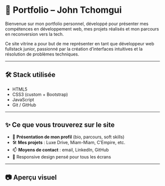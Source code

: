 # 🌟 Portfolio – John Tchomgui

Bienvenue sur mon portfolio personnel, développé pour présenter mes compétences en développement web, mes projets réalisés et mon parcours en reconversion vers la tech.

Ce site vitrine a pour but de me représenter en tant que développeur web fullstack junior, passionné par la création d’interfaces intuitives et la résolution de problèmes techniques.

---

## 🛠️ Stack utilisée

- HTML5  
- CSS3 (custom + Bootstrap)  
- JavaScript  
- Git / GitHub  
---

## ✨ Ce que vous trouverez sur le site

- 🎯 **Présentation de mon profil** (bio, parcours, soft skills)
- 🛠️ **Mes projets** : Luxe Drive, Miam-Miam, C’Empire, etc.
- 📫 **Moyens de contact** : email, LinkedIn, GitHub
- 💬 Responsive design pensé pour tous les écrans

---

## 📷 Aperçu visuel

>
